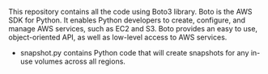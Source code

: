 This repository contains all the code using Boto3 library. Boto is the AWS SDK for Python. It enables Python developers to create, configure, and manage AWS services, such as EC2 and S3. Boto provides an easy to use, object-oriented API, as well as low-level access to AWS services.

- snapshot.py contains Python code that will create snapshots for any in-use volumes across all regions. 
